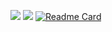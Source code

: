 ![](https://github.com/CrawLeyYou/bz/blob/master/generated/overview.svg)
![](https://github.com/CrawLeyYou/bz/blob/master/generated/languages.svg)
[![Readme Card](https://github-readme-stats.vercel.app/api/pin/?username=AntiAternosBot&repo=bot)](https://github.com/AntiAternosBot/bot)
